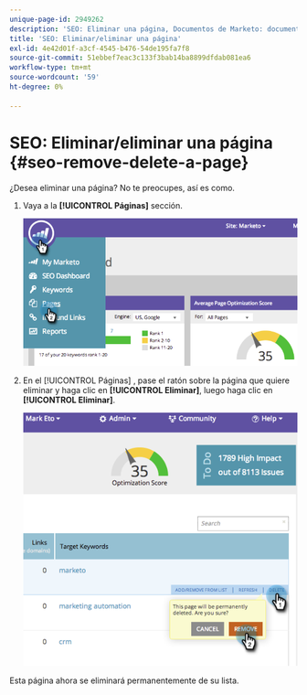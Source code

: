 ```yaml
---
unique-page-id: 2949262
description: 'SEO: Eliminar una página, Documentos de Marketo: documentación del producto'
title: 'SEO: Eliminar/eliminar una página'
exl-id: 4e42d01f-a3cf-4545-b476-54de195fa7f8
source-git-commit: 51ebbef7eac3c133f3bab14ba8899dfdab081ea6
workflow-type: tm+mt
source-wordcount: '59'
ht-degree: 0%

---
```


# SEO: Eliminar/eliminar una página {#seo-remove-delete-a-page}

¿Desea eliminar una página? No te preocupes, así es como.

1. Vaya a la **[!UICONTROL Páginas]** sección.

   ![](assets/image2014-9-18-13-3a58-3a33.png)

1. En el [!UICONTROL Páginas] , pase el ratón sobre la página que quiere eliminar y haga clic en **[!UICONTROL Eliminar]**, luego haga clic en **[!UICONTROL Eliminar]**.

   ![](assets/image2014-9-18-13-3a58-3a39.png)

Esta página ahora se eliminará permanentemente de su lista.
